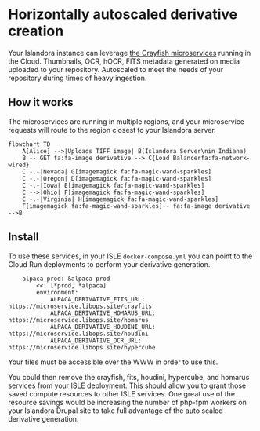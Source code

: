# Horizontally autoscaled derivative creation

Your Islandora instance can leverage [the Crayfish microservices](https://github.com/islandora/crayfish) running in the Cloud. Thumbnails, OCR, hOCR, FITS metadata generated on media uploaded to your repository. Autoscaled to meet the needs of your repository during times of heavy ingestion.

## How it works

The microservices are running in multiple regions, and your microservice requests will route to the region closest to your Islandora server.

```mermaid
flowchart TD
    A[Alice] -->|Uploads TIFF image| B(Islandora Server\nin Indiana)
    B -- GET fa:fa-image derivative --> C{Load Balancerfa:fa-network-wired}
    C -.-|Nevada| G[imagemagick fa:fa-magic-wand-sparkles]
    C -.-|Oregon| D[imagemagick fa:fa-magic-wand-sparkles]
    C -.-|Iowa| E[imagemagick fa:fa-magic-wand-sparkles]
    C -->|Ohio| F[imagemagick fa:fa-magic-wand-sparkles]
    C -.-|Virginia| H[imagemagick fa:fa-magic-wand-sparkles]
    F[imagemagick fa:fa-magic-wand-sparkles]-- fa:fa-image derivative -->B
```

## Install

To use these services, in your ISLE `docker-compose.yml` you can point to the Cloud Run deployments to perform your derivative generation.

```
    alpaca-prod: &alpaca-prod
        <<: [*prod, *alpaca]
        environment:
            ALPACA_DERIVATIVE_FITS_URL: https://microservice.libops.site/crayfits
            ALPACA_DERIVATIVE_HOMARUS_URL: https://microservice.libops.site/homarus
            ALPACA_DERIVATIVE_HOUDINI_URL: https://microservice.libops.site/houdini
            ALPACA_DERIVATIVE_OCR_URL: https://microservice.libops.site/hypercube
```

Your files must be accessible over the WWW in order to use this.

You could then remove the crayfish, fits, houdini, hypercube, and homarus services from your ISLE deployment. This should allow you to grant those saved compute resources to other ISLE services. One great use of the resource savings would be increasing the number of php-fpm workers on your Islandora Drupal site to take full advantage of the auto scaled derivative generation.
